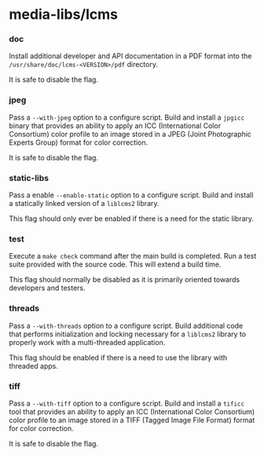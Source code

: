 # media-libs/lcms

### doc
Install additional developer and API documentation in a PDF format into the `/usr/share/doc/lcms-<VERSION>/pdf` directory.

It is safe to disable the flag.

### jpeg
Pass a `--with-jpeg` option to a configure script. Build and install a `jpgicc` binary that provides an ability to apply an ICC (International Color Consortium) color profile to an image stored in a JPEG (Joint Photographic Experts Group) format for color correction.

It is safe to disable the flag.

### static-libs
Pass a enable `--enable-static` option to a configure script. Build and install a statically linked version of a `liblcms2` library.

This flag should only ever be enabled if there is a need for the static library.

### test
Execute a `make check` command after the main build is completed. Run a test suite provided with the source code. This will extend a build time.

This flag should normally be disabled as it is primarily oriented towards developers and testers.

### threads
Pass a `--with-threads` option to a configure script. Build additional code that performs initialization and locking necessary for a `liblcms2` library to properly work with a multi-threaded application.

This flag should be enabled if there is a need to use the library with threaded apps.

### tiff
Pass a `--with-tiff` option to a configure script. Build and install a `tificc` tool that provides an ability to apply an ICC (International Color Consortium) color profile to an image stored in a TIFF (Tagged Image File Format) format for color correction.

It is safe to disable the flag.
